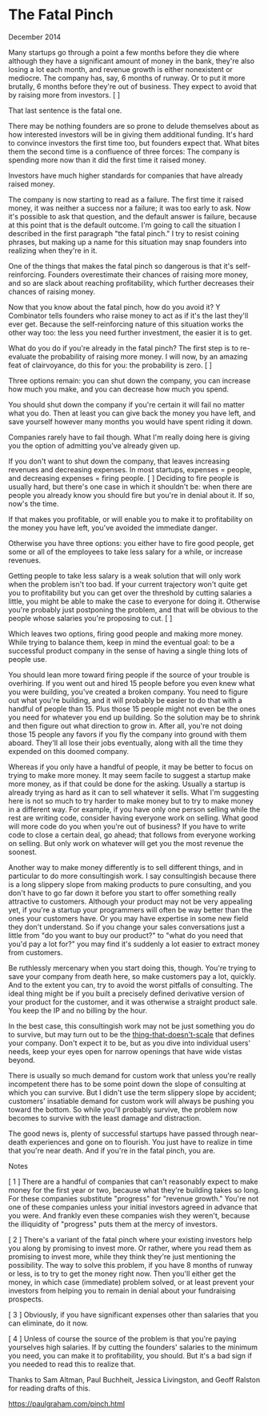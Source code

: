 # The Fatal Pinch

December 2014

Many startups go through a point a few months before they die where although they have a significant amount of money in the bank, they're also losing a lot each month, and revenue growth is either nonexistent or mediocre. The company has, say, 6 months of runway. Or to put it more brutally, 6 months before they're out of business. They expect to avoid that by raising more from investors. [ ]

That last sentence is the fatal one.

There may be nothing founders are so prone to delude themselves about as how interested investors will be in giving them additional funding. It's hard to convince investors the first time too, but founders expect that. What bites them the second time is a confluence of three forces: The company is spending more now than it did the first time it raised money.

Investors have much higher standards for companies that have already raised money.

The company is now starting to read as a failure. The first time it raised money, it was neither a success nor a failure; it was too early to ask. Now it's possible to ask that question, and the default answer is failure, because at this point that is the default outcome. I'm going to call the situation I described in the first paragraph "the fatal pinch." I try to resist coining phrases, but making up a name for this situation may snap founders into realizing when they're in it.

One of the things that makes the fatal pinch so dangerous is that it's self-reinforcing. Founders overestimate their chances of raising more money, and so are slack about reaching profitability, which further decreases their chances of raising money.

Now that you know about the fatal pinch, how do you avoid it? Y Combinator tells founders who raise money to act as if it's the last they'll ever get. Because the self-reinforcing nature of this situation works the other way too: the less you need further investment, the easier it is to get.

What do you do if you're already in the fatal pinch? The first step is to re-evaluate the probability of raising more money. I will now, by an amazing feat of clairvoyance, do this for you: the probability is zero. [ ]

Three options remain: you can shut down the company, you can increase how much you make, and you can decrease how much you spend.

You should shut down the company if you're certain it will fail no matter what you do. Then at least you can give back the money you have left, and save yourself however many months you would have spent riding it down.

Companies rarely have to fail though. What I'm really doing here is giving you the option of admitting you've already given up.

If you don't want to shut down the company, that leaves increasing revenues and decreasing expenses. In most startups, expenses = people, and decreasing expenses = firing people. [ ] Deciding to fire people is usually hard, but there's one case in which it shouldn't be: when there are people you already know you should fire but you're in denial about it. If so, now's the time.

If that makes you profitable, or will enable you to make it to profitability on the money you have left, you've avoided the immediate danger.

Otherwise you have three options: you either have to fire good people, get some or all of the employees to take less salary for a while, or increase revenues.

Getting people to take less salary is a weak solution that will only work when the problem isn't too bad. If your current trajectory won't quite get you to profitability but you can get over the threshold by cutting salaries a little, you might be able to make the case to everyone for doing it. Otherwise you're probably just postponing the problem, and that will be obvious to the people whose salaries you're proposing to cut. [ ]

Which leaves two options, firing good people and making more money. While trying to balance them, keep in mind the eventual goal: to be a successful product company in the sense of having a single thing lots of people use.

You should lean more toward firing people if the source of your trouble is overhiring. If you went out and hired 15 people before you even knew what you were building, you've created a broken company. You need to figure out what you're building, and it will probably be easier to do that with a handful of people than 15. Plus those 15 people might not even be the ones you need for whatever you end up building. So the solution may be to shrink and then figure out what direction to grow in. After all, you're not doing those 15 people any favors if you fly the company into ground with them aboard. They'll all lose their jobs eventually, along with all the time they expended on this doomed company.

Whereas if you only have a handful of people, it may be better to focus on trying to make more money. It may seem facile to suggest a startup make more money, as if that could be done for the asking. Usually a startup is already trying as hard as it can to sell whatever it sells. What I'm suggesting here is not so much to try harder to make money but to try to make money in a different way. For example, if you have only one person selling while the rest are writing code, consider having everyone work on selling. What good will more code do you when you're out of business? If you have to write code to close a certain deal, go ahead; that follows from everyone working on selling. But only work on whatever will get you the most revenue the soonest.

Another way to make money differently is to sell different things, and in particular to do more consultingish work. I say consultingish because there is a long slippery slope from making products to pure consulting, and you don't have to go far down it before you start to offer something really attractive to customers. Although your product may not be very appealing yet, if you're a startup your programmers will often be way better than the ones your customers have. Or you may have expertise in some new field they don't understand. So if you change your sales conversations just a little from "do you want to buy our product?" to "what do you need that you'd pay a lot for?" you may find it's suddenly a lot easier to extract money from customers.

Be ruthlessly mercenary when you start doing this, though. You're trying to save your company from death here, so make customers pay a lot, quickly. And to the extent you can, try to avoid the worst pitfalls of consulting. The ideal thing might be if you built a precisely defined derivative version of your product for the customer, and it was otherwise a straight product sale. You keep the IP and no billing by the hour.

In the best case, this consultingish work may not be just something you do to survive, but may turn out to be the [thing-that-doesn't-scale](https://paulgraham.com/ds.html) that defines your company. Don't expect it to be, but as you dive into individual users' needs, keep your eyes open for narrow openings that have wide vistas beyond.

There is usually so much demand for custom work that unless you're really incompetent there has to be some point down the slope of consulting at which you can survive. But I didn't use the term slippery slope by accident; customers' insatiable demand for custom work will always be pushing you toward the bottom. So while you'll probably survive, the problem now becomes to survive with the least damage and distraction.

The good news is, plenty of successful startups have passed through near-death experiences and gone on to flourish. You just have to realize in time that you're near death. And if you're in the fatal pinch, you are.

Notes

[ 1 ] There are a handful of companies that can't reasonably expect to make money for the first year or two, because what they're building takes so long. For these companies substitute "progress" for "revenue growth." You're not one of these companies unless your initial investors agreed in advance that you were. And frankly even these companies wish they weren't, because the illiquidity of "progress" puts them at the mercy of investors.

[ 2 ] There's a variant of the fatal pinch where your existing investors help you along by promising to invest more. Or rather, where you read them as promising to invest more, while they think they're just mentioning the possibility. The way to solve this problem, if you have 8 months of runway or less, is to try to get the money right now. Then you'll either get the money, in which case (immediate) problem solved, or at least prevent your investors from helping you to remain in denial about your fundraising prospects.

[ 3 ] Obviously, if you have significant expenses other than salaries that you can eliminate, do it now.

[ 4 ] Unless of course the source of the problem is that you're paying yourselves high salaries. If by cutting the founders' salaries to the minimum you need, you can make it to profitability, you should. But it's a bad sign if you needed to read this to realize that.

Thanks to Sam Altman, Paul Buchheit, Jessica Livingston, and Geoff Ralston for reading drafts of this.

https://paulgraham.com/pinch.html
